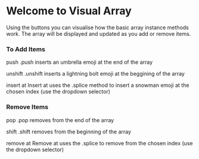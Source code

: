 # Welcome to Visual Array

Using the buttons you can visualise how the basic array instance methods work. The array will be displayed and updated as you add or remove items.

### To Add Items

push
.push inserts an umbrella emoji at the end of the array

unshift
.unshift inserts a lightning bolt emoji at the beggining of the array

insert at
Insert at uses the .splice method to insert a snowman emoji at the chosen index (use the dropdown selector)


### Remove Items

pop
.pop removes from the end of the array

shift
.shift removes from the beginning of the array

remove at
Remove at uses the .splice to remove from the chosen index (use the dropdown selector)
